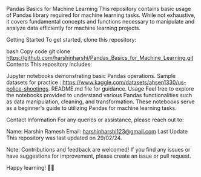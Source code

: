 Pandas Basics for Machine Learning
This repository contains basic usage of Pandas library required for machine learning tasks. While not exhaustive, it covers fundamental concepts and functions necessary to manipulate and analyze data efficiently for machine learning projects.

Getting Started
To get started, clone this repository:

bash
Copy code
git clone https://github.com/harshinharshi/Pandas_Basics_for_Machine_Learning.git
Contents
This repository includes:

Jupyter notebooks demonstrating basic Pandas operations.
Sample datasets for practice : https://www.kaggle.com/datasets/ahsen1330/us-police-shootings.
README.md file for guidance.
Usage
Feel free to explore the notebooks provided to understand various Pandas functionalities such as data manipulation, cleaning, and transformation. These notebooks serve as a beginner's guide to utilizing Pandas for machine learning tasks.

Contact Information
For any queries or assistance, please reach out to:

Name: Harshin Ramesh
Email: harshinharshi123@gmail.com
Last Update
This repository was last updated on 29/02/24.

Note: Contributions and feedback are welcomed! If you find any issues or have suggestions for improvement, please create an issue or pull request.

Happy learning! 🐼🚀
